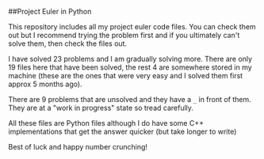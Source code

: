 ##Project Euler in Python

This repository includes all my project euler code files. You can check them out but I recommend trying the problem first and if you ultimately can't solve them, then check the files out.

I have solved 23 problems and I am gradually solving more. There are only 19 files here that have been solved, the rest 4 are somewhere stored in my machine (these are the ones that were very easy and I solved them first approx 5 months ago).

There are 9 problems that are unsolved and they have a `_` in front of them. They are at a "work in progress" state so tread carefully.

All these files are Python files although I do have some C++ implementations that get the answer quicker (but take longer to write)

Best of luck and happy number crunching!